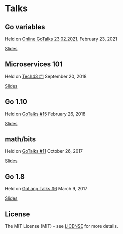 # Talks


## Go variables

Held on [Online GoTalks 23.02.2021.](https://www.meetup.com/Golang-ZG/events/276446045/) February 23, 2021

[Slides](https://talks.godoc.org/github.com/dvrkps/talks/variables/variables.slide#1)


## Microservices 101

Held on [Tech43 #1](https://www.facebook.com/events/396849104184105/) September 20, 2018

[Slides](http://talks.godoc.org/github.com/dvrkps/talks/microservices101/talk.slide#1)


## Go 1.10

Held on [GoTalks #15](https://www.meetup.com/Golang-ZG/events/247644001/) February 26, 2018

[Slides](http://talks.godoc.org/github.com/dvrkps/talks/go110/talk.slide#1)


## math/bits 

Held on [GoTalks #11](https://www.meetup.com/Golang-ZG/events/244226216/) October 26, 2017

[Slides](http://talks.godoc.org/github.com/dvrkps/talks/mathbits/talk.slide#1)


## Go 1.8

Held on [GoLang Talks #6](https://www.meetup.com/Golang-ZG/events/237499164/) March 9, 2017

[Slides](http://talks.godoc.org/github.com/dvrkps/talks/go18/talk.slide#1)


## License

The MIT License (MIT) - see [LICENSE](LICENSE) for more details.
